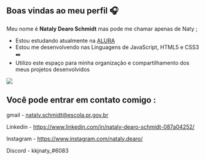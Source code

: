 ## Boas vindas ao meu perfil 🎧

Meu nome é **Nataly Dearo Schmidt** mas pode me chamar apenas de Naty ;

- Estou estudando atualmente na [ALURA](https://www.alura.com.br)
- Estou me desenvolvendo nas Linguagens de JavaScript, HTML5 e CSS3 ✒️
- Utilizo este espaço para minha organização e compartilhamento dos meus projetos desenvolvidos

![](https://media.tenor.com/R20RIJVQBucAAAAi/jojo-dance.gif)

## Você pode entrar em contato comigo :   

gmail - nataly.schmidt@escola.pr.gov.br

Linkedin - https://www.linkedin.com/in/nataly-dearo-schmidt-087a04252/

Instagram - https://www.instagram.com/nataly.dearo/

Discord - kkjnaty_#6083
